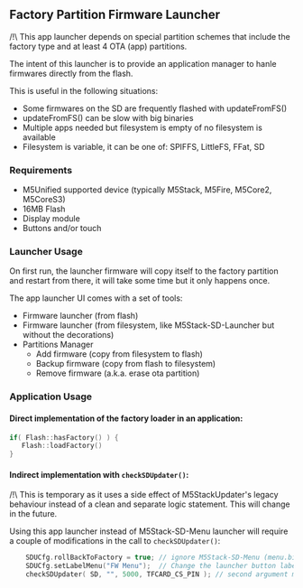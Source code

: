 ## Factory Partition Firmware Launcher

/!\ This app launcher depends on special partition schemes that include the factory type and at least 4 OTA (app) partitions.

The intent of this launcher is to provide an application manager to hanle firmwares directly from the flash.

This is useful in the following situations:
- Some firmwares on the SD are frequently flashed with updateFromFS()
- updateFromFS() can be slow with big binaries
- Multiple apps needed but filesystem is empty of no filesystem is available
- Filesystem is variable, it can be one of: SPIFFS, LittleFS, FFat, SD


### Requirements

- M5Unified supported device (typically M5Stack, M5Fire, M5Core2, M5CoreS3)
- 16MB Flash
- Display module
- Buttons and/or touch


### Launcher Usage

On first run, the launcher firmware will copy itself to the factory partition and restart from there, it will take
some time but it only happens once.

The app launcher UI comes with a set of tools:
- Firmware launcher (from flash)
- Firmware launcher (from filesystem, like M5Stack-SD-Launcher but without the decorations)
- Partitions Manager
  - Add firmware (copy from filesystem to flash)
  - Backup firmware (copy from flash to filesystem)
  - Remove firmware (a.k.a. erase ota partition)


### Application Usage

#### Direct implementation of the factory loader in an application:

```cpp
if( Flash::hasFactory() ) {
   Flash::loadFactory()
}
```

#### Indirect implementation with `checkSDUpdater()`:

/!\ This is temporary as it uses a side effect of M5StackUpdater's legacy behaviour instead of a clean and separate
logic statement. This will change in the future.

Using this app launcher instead of M5Stack-SD-Menu launcher will require a couple of modifications in the call to `checkSDUpdater()`:


```cpp
    SDUCfg.rollBackToFactory = true; // ignore M5Stack-SD-Menu (menu.bin) hot-loading
    SDUCfg.setLabelMenu("FW Menu");  // Change the launcher button label
    checkSDUpdater( SD, "", 5000, TFCARD_CS_PIN ); // second argument must be empty
```

